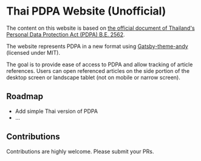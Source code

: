 # Thai PDPA Website (Unofficial)

The content on this website is based on [the official document of Thailand's Personal Data Protection Act (PDPA) B.E. 2562](http://www.ratchakitcha.soc.go.th/DATA/PDF/2562/A/069/T_0052.PDF).

The website represents PDPA in a new format using [Gatsby-theme-andy](https://github.com/aravindballa/gatsby-theme-andy) (licensed under MIT).

The goal is to provide ease of access to PDPA and allow tracking of article references. Users can open referenced articles on the side portion of the desktop screen or landscape tablet (not on mobile or narrow screen).

## Roadmap

- Add simple Thai version of PDPA
- ...

## Contributions

Contributions are highly welcome. Please submit your PRs.
